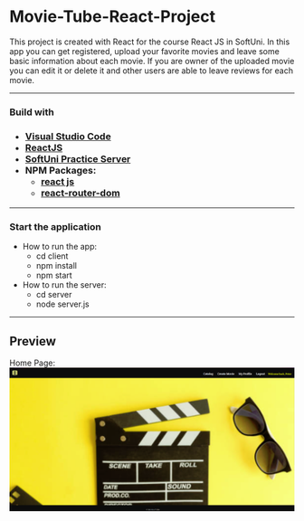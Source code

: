 <h1> Movie-Tube-React-Project </h1>

<p> This project is created with React for the course React JS in SoftUni.
In this app you can get registered, upload your favorite movies and leave some basic information about each movie. If you are owner of the uploaded movie you can edit it or delete it and other users are able to leave reviews for each movie. </p>

-------------------------------------------------------------------------------------------------------------------------------------------------------------------------

<h3> Build with <h3>
  
  - [Visual Studio Code](https://code.visualstudio.com/ "Visual Studio Code")
  - [ReactJS](https://react.dev/)
  - [SoftUni Practice Server](https://github.com/softuni-practice-server/softuni-practice-server)
  - NPM Packages:
    - [react js](https://www.npmjs.com/package/react)
    - [react-router-dom](https://reactrouter.com/en/main/start/tutorial)

 -----------------------------------------------------------------------------------------------------------------------------------------------------------------------
<h3>Start the application </h3>  

- How to run the app:
  - cd client
  - npm install
  - npm start
- How to run the server:
  - cd server
  - node server.js

-------------------------------------------------------------------------------------------------------------------------------------------------------------------------
  
  <h2>Preview</h2>
  
 Home Page:
  ![Home](https://github.com/DesislavaSN/movie-tube-react-project/raw/main/screenshots/home-page.PNG)
